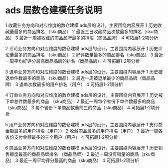 # ads 层数仓建模任务说明

1 收藏业务方向和对应维度的数仓建模
   ads层的设计，主要围绕内容展开
      1  历史收藏量最多的商品排名  （sku商品）
      2  最近三日收藏商品次数最多的排名（sku商品）
      3  最近一周被收藏的商品品牌最多的排名（商品品牌）
      4   可拓展1-2项分析

2 评论业务方向和对应维度的数仓建模
   ads层的设计，主要围绕内容展开
      1  历史评论量最多的商品排名  （sku商品）
      2  好评数量最多的商品排名（sku商品）
      3  最近一周平均好评分最高商品品牌的排名（商品品牌）
      4   可拓展1-2项分析

3 退单业务方向和对应维度的数仓建模
   ads层的设计，主要围绕内容展开
      1  历史被退单件数最多的商品  （sku商品）
      2  最近一周被退单最少的商品品牌（商品品牌）
      3  退单次数最多的用户排名（用户）
      4   可拓展1-2项分析

4 订单业务方向和对应维度的数仓建模
   ads层的设计，主要围绕内容展开
      1  历史被下单总件数最多的商品  （sku商品）
      2  最近一周每个省份下单件数最多的商品（sku商品）
      3  每个省份下单商品数量前三的商品（sku商品）
      4   可拓展1-2项分析

 5 用户业务方向和对应维度的数仓建模
   ads层的设计，主要围绕内容展开
      1  支付总金额最多的用户排名（用户））
      2  收藏商品最多的用户排名（用户）
      3  最近一周各省份支付金额最多的三个用户（用户）
      4   可拓展1-2项分析

 6 商品业务方向和对应维度的数仓建模
   ads层的设计，主要围绕内容展开
      1  历史销售额度最高的商品品牌排名  （商品品牌）
      2  最近一周没有销量的商品（sku商品）
      3  最近一周平均评分最高的商品（sku商品）
      4   可拓展1-2项分析
